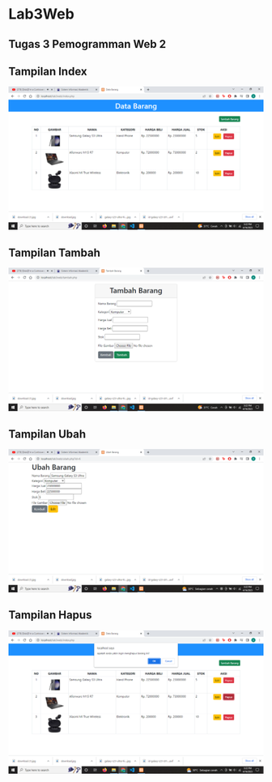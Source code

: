 # Lab3Web
## Tugas 3 Pemogramman Web 2
## Tampilan Index
![ss](https://github.com/ryanzinx/Lab3Web/blob/main/ss/Screenshot%20(56).png)
## Tampilan Tambah
![ss](https://github.com/ryanzinx/Lab3Web/blob/main/ss/Screenshot%20(57).png)
## Tampilan Ubah
![ss](https://github.com/ryanzinx/Lab3Web/blob/main/ss/Screenshot%20(58).png)
## Tampilan Hapus
![ss](https://github.com/ryanzinx/Lab3Web/blob/main/ss/Screenshot%20(59).png)

